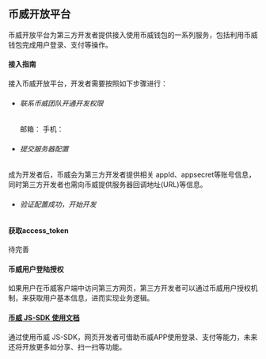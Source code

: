 ## 币威开放平台

币威开放平台为第三方开发者提供接入使用币威钱包的一系列服务，包括利用币威钱包完成用户登录、支付等操作。

#### 接入指南
接入币威开放平台，开发者需要按照如下步骤进行：
- ###### 联系币威团队开通开发权限
  邮箱：
  手机：
- ###### 提交服务器配置
成为开发者后，币威会为第三方开发者提供相关 appId、appsecret等账号信息，同时第三方开发者也需向币威提供服务器回调地址(URL)等信息。
- ###### 验证配置成功，开始开发

#### 获取access_token
待完善

#### 币威用户登陆授权
如果用户在币威客户端中访问第三方网页，第三方开发者可以通过币威用户授权机制，来获取用户基本信息，进而实现业务逻辑。

#### [币威  JS-SDK 使用文档](./doc/JS-SDK.md)
通过使用币威 JS-SDK，网页开发者可借助币威APP使用登录、支付等能力，未来还将开放更多如分享、扫一扫等功能。